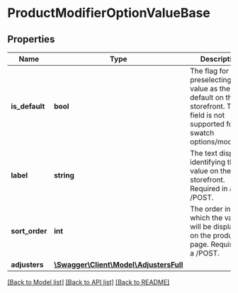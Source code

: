 # ProductModifierOptionValueBase

## Properties
Name | Type | Description | Notes
------------ | ------------- | ------------- | -------------
**is_default** | **bool** | The flag for preselecting a value as the default on the storefront. This field is not supported for swatch options/modifiers. | [optional] 
**label** | **string** | The text display identifying the value on the storefront. Required in a /POST. | 
**sort_order** | **int** | The order in which the value will be displayed on the product page. Required in a /POST. | 
**adjusters** | [**\Swagger\Client\Model\AdjustersFull**](AdjustersFull.md) |  | [optional] 

[[Back to Model list]](../README.md#documentation-for-models) [[Back to API list]](../README.md#documentation-for-api-endpoints) [[Back to README]](../README.md)



